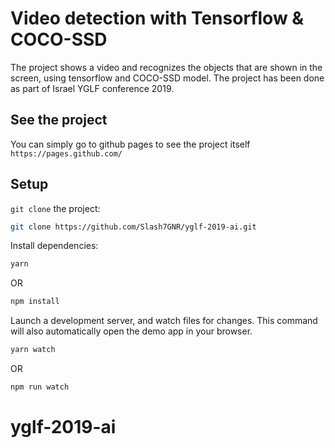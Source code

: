 # Video detection with Tensorflow & COCO-SSD

The project shows a video and recognizes the objects that are shown in the screen, using tensorflow and COCO-SSD model.
The project has been done as part of Israel YGLF conference 2019.

## See the project
You can simply go to github pages to see the project itself
`https://pages.github.com/`

## Setup

`git clone` the project:

```sh
git clone https://github.com/Slash7GNR/yglf-2019-ai.git
```

Install dependencies:

```sh
yarn
```
OR
```sh
npm install
```

Launch a development server, and watch files for changes. This command will also automatically open
the demo app in your browser.

```sh
yarn watch
```
OR
```sh
npm run watch
```

# yglf-2019-ai
